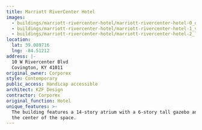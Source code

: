 ```yaml
---
title: Marriott RiverCenter Hotel
images:
  - buildings/marriott-rivercenter-hotel/marriott-rivercenter-hotel-0_qxzenr
  - buildings/marriott-rivercenter-hotel/marriott-rivercenter-hotel-1_v9wfko
  - buildings/marriott-rivercenter-hotel/marriott-rivercenter-hotel-2_lixhwr
location:
  lat: 39.089716
  lng: -84.51212
address: |-
  10 W Rivercenter Blvd
  Covington, KY 41011
original_owner: Corporex
style: Contemporary
public_access: Handicap accessible
architect: KZF Design
contractor: Corporex
original_function: Hotel
unique_features: >-
  The building features a 14-story atrium with a 6-story tall gazebo anchoring
  the center of the space.
---
```


